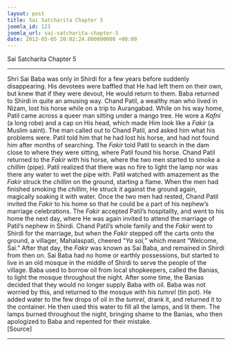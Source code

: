 ```yaml
---
layout: post
title: Sai Satcharita Chapter 5
joomla_id: 123
joomla_url: sai-satcharita-chapter-5
date: 2012-05-05 20:02:24.000000000 +00:00
---
```

Sai Satcharita Chapter 5
* * *
Shri Sai Baba was only in Shirdi for a few years before suddenly disappearing. His devotees were baffled that He had left them on their own, but knew that if they were devout, He would return to them. Baba returned to Shirdi in quite an amusing way.
Chand Patil, a wealthy man who lived in Nizam, lost his horse while on a trip to Aurangabad. While on his way home, Patil came across a queer man sitting under a mango tree. He wore a _Kafni_ (a long robe) and a cap on His head, which made Him look like a _Fakir_ (a Muslim saint). The man called out to Chand Patil, and asked him what his problems were. Patil told him that he had lost his horse, and had not found him after months of searching. The _Fakir_ told Patil to search in the dam close to where they were sitting, where Patil found his horse.
Chand Patil returned to the _Fakir_ with his horse, where the two men started to smoke a _chillim_ (pipe). Patil realized that there was no fire to light the lamp nor was there any water to wet the pipe with. Patil watched with amazement as the _Fakir_ struck the _chillim_ on the ground, starting a flame. When the men had finished smoking the _chillim_, He struck it against the ground again, magically soaking it with water. Once the two men had rested, Chand Patil invited the _Fakir_ to his home so that he could be a part of his nephew’s marriage celebrations. The _Fakir_ accepted Patil’s hospitality, and went to his home the next day, where He was again invited to attend the marriage of Patil’s nephew in Shirdi.
Chand Patil’s whole family and the _Fakir_ went to Shirdi for the marriage, but when the _Fakir_ stepped off the carts onto the ground, a villager, Mahalaspati, cheered “_Ya sai,”_ which meant “Welcome, Sai.” After that day, the _Fakir_ was known as Sai Baba, and remained in Shirdi from then on.
Sai Baba had no home or earthly possessions, but started to live in an old mosque in the middle of Shirdi to serve the people of the village.
Baba used to borrow oil from local shopkeepers, called the Banias, to light the mosque throughout the night. After some time, the Banias decided that they would no longer supply Baba with oil. Baba was not worried by this, and returned to the mosque with his _tumrel_ (tin pot). He added water to the few drops of oil in the _tumrel_, drank it, and returned it to the container. He then used this water to fill all the lamps, and lit them. The lamps burned throughout the night, bringing shame to the Banias, who then apologized to Baba and repented for their mistake.   
[Source]
* * *
